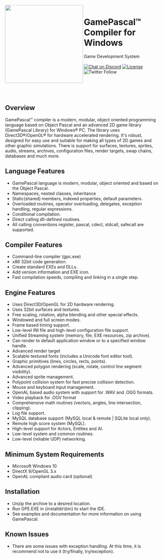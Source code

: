 <img align="left" src="https://github.com/tinyBigGAMES/GamePascal/blob/master/logo/GamePascal_256x256.png" width=256>

# GamePascal&trade; Compiler for Windows
Game Development System<br/><br/>
[![Chat on Discord](https://img.shields.io/discord/574777650762219541)](https://discord.gg/tcGxFat)
[![License](https://img.shields.io/badge/License-GamePascal-blue.svg)](LICENSE.md)
![Twitter Follow](https://img.shields.io/twitter/follow/tinyBigGAMES?style=social)
<br/><br/><br/><br/><br/>
## Overview
GamePascal™ compiler is a modern, modular, object oriented programming language based on Object Pascal and an advanced 2D game library (GamePascal Library) for Windows® PC. The library uses Direct3D®/OpenGL® for hardware accelerated rendering. It's robust, designed for easy use and suitable for making all types of 2D games and other graphic simulations. There is support for surfaces, textures, sprites, audio, streams, archives, configuration files, render targets, swap chains, databases and much more.
## Language Features
* GamePascal language is modern, modular, object oriented and based on the Object Pascal.
* Namespaces, nested classes, inheritance
* Static(shared) members, indexed properties, default parameters.
* Overloaded routines, operator overloading, delegates, exception handling, regular expressions.
* Conditional compilation. 
* Direct calling dll-defined routines. 
* All calling conventions register, pascal, cdecl, stdcall, safecall are supported.
## Compiler Features
* Command-line compiler (gpc.exe)
* x86 32bit code generation.
* Create standard EXEs and DLLs.
* Add version information and EXE icon.
* Fast compilation speeds, compiling and linking in a single step.
## Engine Features
* Uses Direct3D/OpenGL for 2D hardware rendering.
* Uses 32bit surfaces and textures.
* Free scaling, rotation, alpha blending and other special effects.
* Windowed and full screen modes.
* Frame based timing support.
* Low-level INI file and high-level configuration file support.
* Unified Streaming system (memory, file, EXE resources, zip archive).
* Can render to default application window or to a specified window handle.
* Advanced render target
* Scalable textured fonts (includes a Unicode font editor tool).
* Graphic primitives (lines, circles, rects, points).
* Advanced polygon rendering (scale, rotate, control line segment visibility).
* Advanced sprite management.
* Polypoint collision system for fast precise collision detection.
* Mouse and keyboard input management.
* OpenAL based audio system with support for .WAV and .OGG formats.
* Video playback for .OGV format
* Comprehensive math routines (vectors, angles, line intersection, clipping).
* Log file support.
* MySQL database support (MySQL local & remote | SQLite local only).
* Remote high score system (MySQL).
* High-level support for Actors, Entities and AI.
* Low-level system and common routines.
* Low-level (reliable UDP) networking.
## Minimum System Requirements
* Microsoft Windows 10
* DirectX 9/OpenGL 3.x
* OpenAL compliant audio card (optional)
## Installation
* Unzip the archive to a desired location.
* Run GPE.EXE in {installdir\bin} to start the IDE.
* See examples and documentation for more information on using GamePascal.
## Known Issues
* There are some issues with exception handling. At this time, it is recommend not to use it (try/finally, try/exception).
